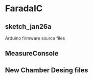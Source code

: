 # FaradaIC
## sketch_jan26a
Arduino firmware source files
## MeasureConsole
## New Chamber Desing files
